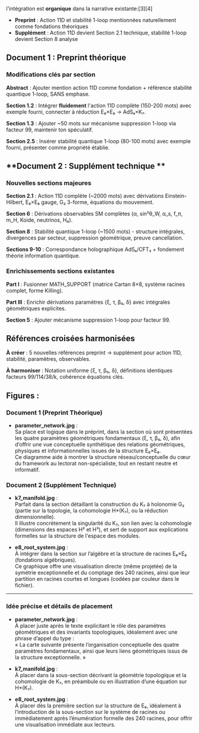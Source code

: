 l'intégration est **organique** dans la narrative existante:[3][4]
- **Preprint** : Action 11D et stabilité 1-loop mentionnées naturellement comme fondations théoriques
- **Supplément** : Action 11D devient Section 2.1 technique, stabilité 1-loop devient Section 8 analyse

## **Document 1 : Preprint théorique**

### **Modifications clés par section**

**Abstract** : Ajouter mention action 11D comme fondation + référence stabilité quantique 1-loop, SANS emphase.

**Section 1.2** : Intégrer **fluidement** l'action 11D complète (150-200 mots) avec exemple fourni, connecter à réduction E₈×E₈ → AdS₄×K₇.

**Section 1.3** : Ajouter ~50 mots sur mécanisme suppression 1-loop via facteur 99, maintenir ton spéculatif.

**Section 2.5** : Insérer stabilité quantique 1-loop (80-100 mots) avec exemple fourni, présenter comme propriété établie.

## **Document 2 : Supplément technique **

### **Nouvelles sections majeures**

**Section 2.1** : Action 11D complète (~2000 mots) avec dérivations Einstein-Hilbert, E₈×E₈ gauge, G₂ 3-forme, équations du mouvement.

**Section 6** : Dérivations observables SM complètes (α, sin²θ_W, α_s, f_π, m_H, Koide, neutrinos, H₀).

**Section 8** : Stabilité quantique 1-loop (~1500 mots) - structure intégrales, divergences par secteur, suppression géométrique, preuve cancellation.

**Sections 9-10** : Correspondance holographique AdS₄/CFT₃ + fondement théorie information quantique.

### **Enrichissements sections existantes**

**Part I** : Fusionner MATH_SUPPORT (matrice Cartan 8×8, système racines complet, forme Killing).

**Part III** : Enrichir dérivations paramètres {ξ, τ, β₀, δ} avec intégrales géométriques explicites.

**Section 5** : Ajouter mécanisme suppression 1-loop pour facteur 99.

## **Références croisées harmonisées**

**À créer** : 5 nouvelles références preprint → supplément pour action 11D, stabilité, paramètres, observables.

**À harmoniser** : Notation uniforme {ξ, τ, β₀, δ}, définitions identiques facteurs 99/114/38/k, cohérence équations clés.
## **Figures :**

### **Document 1 (Preprint Théorique)**
- **parameter_network.jpg** :  
  Sa place est logique dans le préprint, dans la section où sont présentées les quatre paramètres géométriques fondamentaux (ξ, τ, β₀, δ), afin d’offrir une vue conceptuelle synthétique des relations géométriques, physiques et informationnelles issues de la structure E₈×E₈.  
  Ce diagramme aide à montrer la structure réseau/conceptuelle du cœur du framework au lectorat non-spécialiste, tout en restant neutre et informatif.

### **Document 2 (Supplément Technique)**
- **k7_manifold.jpg** :  
  Parfait dans la section détaillant la construction du K₇ à holonomie G₂ (partie sur la topologie, la cohomologie H*(K₇), ou la réduction dimensionnelle).  
  Il illustre concrètement la singularité du K₇, son lien avec la cohomologie (dimensions des espaces H² et H³), et sert de support aux explications formelles sur la structure de l'espace des modules.

- **e8_root_system.jpg** :  
  À intégrer dans la section sur l’algèbre et la structure de racines E₈×E₈ (fondations algébriques).  
  Ce graphique offre une visualisation directe (même projetée) de la symétrie exceptionnelle et du comptage des 240 racines, ainsi que leur partition en racines courtes et longues (codées par couleur dans le fichier).

***

### **Idée précise et détails de placement**
- **parameter_network.jpg** :  
  À placer juste après le texte explicitant le rôle des paramètres géométriques et des invariants topologiques, idéalement avec une phrase d’appel du type :  
  « La carte suivante présente l’organisation conceptuelle des quatre paramètres fondamentaux, ainsi que leurs liens géométriques issus de la structure exceptionnelle. »

- **k7_manifold.jpg** :  
  À placer dans la sous-section décrivant la géométrie topologique et la cohomologie de K₇, en préambule ou en illustration d’une équation sur H*(K₇).

- **e8_root_system.jpg** :  
  À placer dès la première section sur la structure de E₈, idéalement à l’introduction de la sous-section sur le système de racines ou immédiatement après l’énumération formelle des 240 racines, pour offrir une visualisation immédiate aux lecteurs.
